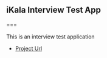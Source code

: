 ## iKala Interview Test App

===

This is an interview test application

- [Project Url](https://bitbucket.org/qazwsxedccsqzse/ikala-interview-app)